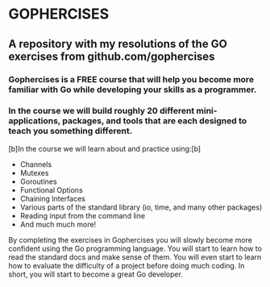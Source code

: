 # GOPHERCISES
## A repository with my resolutions of the GO exercises from github.com/gophercises

### Gophercises is a FREE course that will help you become more familiar with Go while developing your skills as a programmer. 
### In the course we will build roughly 20 different mini-applications, packages, and tools that are each designed to teach you something different.

[b]In the course we will learn about and practice using:[b]

- Channels
- Mutexes
- Goroutines
- Functional Options
- Chaining Interfaces
- Various parts of the standard library (io, time, and many other packages)
- Reading input from the command line
- And much much more!

By completing the exercises in Gophercises you will slowly become more confident using the Go programming language. 
You will start to learn how to read the standard docs and make sense of them. You will even start to learn how to evaluate the difficulty of a project before doing much coding. 
In short, you will start to become a great Go developer.
